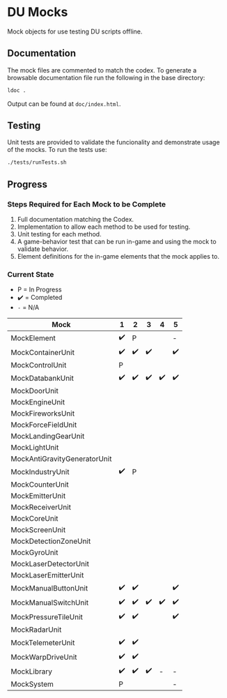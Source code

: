 # DU Mocks

Mock objects for use testing DU scripts offline.

## Documentation

The mock files are commented to match the codex. To generate a browsable documentation file run the following in the base directory:

```sh
ldoc .
```

Output can be found at `doc/index.html`.

## Testing

Unit tests are provided to validate the funcionality and demonstrate usage of the mocks. To run the tests use:

```sh
./tests/runTests.sh
```

## Progress

### Steps Required for Each Mock to be Complete

1. Full documentation matching the Codex.
2. Implementation to allow each method to be used for testing.
3. Unit testing for each method.
4. A game-behavior test that can be run in-game and using the mock to validate behavior.
5. Element definitions for the in-game elements that the mock applies to.

### Current State

* P = In Progress
* :heavy_check_mark: = Completed
* `-` = N/A

| Mock | 1 | 2 | 3 | 4 | 5 |
| ---- | - | - | - | - | - |
| MockElement | :heavy_check_mark: | P | | | - |
| MockContainerUnit | :heavy_check_mark: | :heavy_check_mark: | :heavy_check_mark: | | :heavy_check_mark: |
| MockControlUnit | P | | | | |
| MockDatabankUnit | :heavy_check_mark: | :heavy_check_mark: | :heavy_check_mark: | :heavy_check_mark: | :heavy_check_mark: |
| MockDoorUnit | | | | | |
| MockEngineUnit | | | | | |
| MockFireworksUnit | | | | | |
| MockForceFieldUnit | | | | | |
| MockLandingGearUnit | | | | | |
| MockLightUnit | | | | | |
| MockAntiGravityGeneratorUnit | | | | | |
| MockIndustryUnit | :heavy_check_mark: | P | | | |
| MockCounterUnit | | | | | |
| MockEmitterUnit | | | | | |
| MockReceiverUnit | | | | | |
| MockCoreUnit | | | | | |
| MockScreenUnit | | | | | |
| MockDetectionZoneUnit | | | | | |
| MockGyroUnit | | | | | |
| MockLaserDetectorUnit | | | | | |
| MockLaserEmitterUnit | | | | | |
| MockManualButtonUnit | :heavy_check_mark: | :heavy_check_mark: | | | :heavy_check_mark: |
| MockManualSwitchUnit | :heavy_check_mark: | :heavy_check_mark: | :heavy_check_mark: | :heavy_check_mark: | :heavy_check_mark: |
| MockPressureTileUnit | :heavy_check_mark: | :heavy_check_mark: | | | :heavy_check_mark: |
| MockRadarUnit | | | | | |
| MockTelemeterUnit | :heavy_check_mark: | :heavy_check_mark: | | | |
| MockWarpDriveUnit | :heavy_check_mark: | :heavy_check_mark: | | | |
| MockLibrary | :heavy_check_mark: | :heavy_check_mark: | :heavy_check_mark: | - | - |
| MockSystem | P | | | | - |

